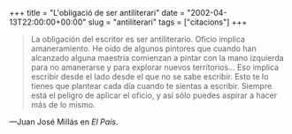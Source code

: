 +++
title = "L'obligació de ser antiliterari"
date = "2002-04-13T22:00:00+00:00"
slug = "antiliterari"
tags = ["citacions"]
+++

> La obligación del escritor es ser antiliterario. Oficio implica amaneramiento. He oído de algunos pintores que cuando han alcanzado alguna maestría comienzan a pintar con la mano izquierda para no amanerarse y para explorar nuevos territorios… Eso implica escribir desde el lado desde el que no se sabe escribir. Esto te lo tienes que plantear cada día cuando te sientas a escribir. Siempre está el peligro de aplicar el oficio, y así sólo puedes aspirar a hacer más de lo mismo.

—Juan José Millás en *El País*.